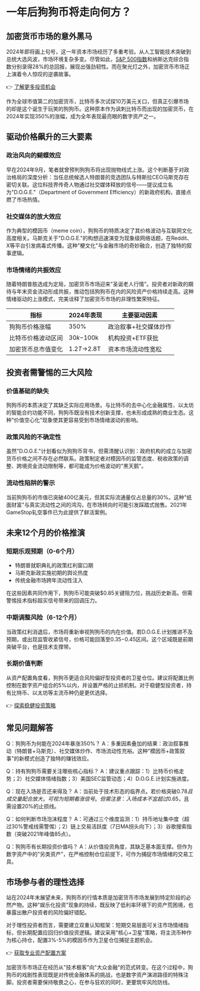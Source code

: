 # 一年后狗狗币将走向何方？

## 加密货币市场的意外黑马

2024年即将画上句号，这一年资本市场经历了多重考验。从人工智能技术突破到总统大选风波，市场环境复杂多变。尽管如此，[S&P 500指数](https://www.fool.com/quote/snpindex/%5Egspc/)和纳斯达克综合指数分别录得28%的总回报，展现出强劲韧性。而在聚光灯之外，加密货币市场正上演着令人惊叹的逆袭故事。

👉 [了解更多投资机会](https://bit.ly/okx_welcome)

作为全球市值第二的加密货币，比特币多次试探10万美元关口，但真正引爆市场的却是这个诞生于玩笑的狗狗币。这种原本作为讽刺比特币而出现的加密货币，在2024年实现350%的涨幅，成为全年表现最亮眼的数字资产之一。

## 驱动价格飙升的三大要素

### 政治风向的蝴蝶效应

早在2024年9月，笔者就曾预判狗狗币将出现抛物线式上涨。这个判断基于对政治格局的深度分析：当任总统候选人特朗普的竞选团队与特斯拉CEO马斯克存在密切关联。这位科技界传奇人物通过社交媒体释放的信号——提议成立名为"D.O.G.E."（Department of Government Efficiency）的新政府机构，直接点燃了市场热情。

### 社交媒体的放大效应

作为典型的模因币（meme coin），狗狗币的特质决定了其价格波动与互联网文化高度相关。马斯克关于"D.O.G.E."的构想迅速演变为现象级网络话题，在Reddit、X等平台引发病毒式传播。这种"梗文化"与金融市场的奇妙融合，创造了独特的叙事逻辑。

### 市场情绪的共振效应

随着特朗普胜选成为定局，加密货币市场迎来"圣诞老人行情"。投资者对新政的期待与年末资金流动形成共振，推动包括狗狗币在内的风险资产价格持续走高。这种情绪驱动的上涨模式，完美诠释了加密货币市场的非理性繁荣特征。

| 指标                | 2024年表现 | 主要驱动因素               |
|---------------------|------------|---------------------------|
| 狗狗币价格涨幅      | 350%       | 政治叙事+社交媒体炒作       |
| 比特币价格波动区间  | $30k-$100k | 机构投资+ETF获批            |
| 加密货币总市值变化  | $1.2T→$2.8T| 资本市场流动性宽松          |

## 投资者需警惕的三大风险

### 价值基础的缺失

狗狗币的本质决定了其缺乏实际应用场景。与比特币的去中心化金融属性、以太坊的智能合约功能不同，狗狗币既没有技术创新支撑，也未形成成熟的商业生态。这种"价值空心化"现象使其更容易受到市场情绪波动的影响。

### 政策风险的不确定性

虽然"D.O.G.E."计划看似为狗狗币背书，但需清醒认识到：政府机构的成立与加密货币价格之间不存在必然联系。政策制定者对模因币的监管态度、税收政策的调整、跨境资金流动限制等，都可能成为价格波动的"黑天鹅"。

### 流动性陷阱的警示

当前狗狗币的市值已突破400亿美元，但其实际流通量仅占总量的30%。这种"纸面财富"与真实流动性之间的鸿沟，在市场转向时可能引发踩踏式抛售。2021年GameStop轧空事件已为此提供了鲜活案例。

## 未来12个月的价格推演

### 短期乐观预期（0-6个月）

- 特朗普就职典礼的政策红利窗口期
- 马斯克新政实施初期的舆论热度
- 传统金融市场跨年流动性注入

在这些因素共同作用下，狗狗币可能突破$0.85关键阻力位，挑战历史新高。但需警惕技术指标超买信号带来的回调压力。

### 中期调整风险（6-12个月）

当政策红利消退后，市场将重新审视狗狗币的内在价值。若D.O.G.E.计划推进不及预期，或出现监管收紧信号，价格可能回落至$0.35-$0.45区间。这个区域既是前期突破平台，也是技术支撑带。

### 长期价值判断

从资产配置角度看，狗狗币更适合风险偏好型投资者的卫星仓位。建议将配置比例控制在数字资产组合的5%以内，并设置严格的止损机制。对于稳健型投资者，持有比特币、以太坊等主流币种仍是更优选择。

👉 [探索稳健投资策略](https://bit.ly/okx_welcome)

## 常见问题解答

Q：狗狗币为何能在2024年暴涨350%？
A：多重因素叠加的结果：政治叙事推动（特朗普+马斯克）、社交媒体炒作、市场流动性充裕。这种"模因币+政策叙事"的新模式创造了独特的赚钱效应。

Q：持有狗狗币需要关注哪些核心指标？
A：建议重点跟踪：1）比特币价格走势；2）社交媒体情绪指数；3）美国SEC监管动态；4）D.O.G.E.计划实施进度。

Q：现在入场是否还来得及？
A：当前处于技术形态的临界点。若价格突破$0.78且成交量配合放大，可视为短期看涨信号。但需注意：入场成本不宜超过$0.65，且需设置20%的止损线。

Q：如何判断市场泡沫程度？
A：可通过三个维度监测：1）持币地址集中度（超过30%警戒线需警惕）；2）链上交易活跃度（7日MA拐头向下）；3）谷歌搜索指数（突破2021年峰值85点）。

Q：狗狗币有长期投资价值吗？
A：从价值投资角度，其缺乏基本面支撑。但作为数字资产中的"另类资产"，在严格控制仓位前提下，可作为捕捉市场情绪的交易工具。

## 市场参与者的理性选择

站在2024年末展望未来，狗狗币的行情本质是加密货币市场发展到特定阶段的必然产物。这种"娱乐化投资"现象的持续，既反映了低利率环境下的资产荒困境，也暴露出散户投资者的风险偏好错配。

对于理性投资者而言，需要建立双重认知框架：短期交易层面可关注市场情绪指标，但长期配置应回归价值投资逻辑。建议采用"核心+卫星"策略，将主流币种作为核心持仓，配置3%-5%的模因币作为卫星仓位捕捉主题机会。

👉 [获取专业资产配置方案](https://bit.ly/okx_welcome)

加密货币市场正在经历从"技术极客"向"大众金融"的范式转变。在这个过程中，狗狗币的戏剧性表现既是对传统金融体系的挑战，也是数字资产演进路径的特殊注脚。投资者需要保持敬畏之心，在参与狂欢的同时，更要筑牢风险防线。